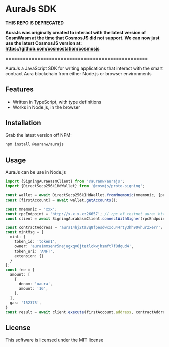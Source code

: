 # AuraJs SDK

**THIS REPO IS DEPRECATED**

**AuraJs was originally created to interact with the latest version of CosmWasm at the time that CosmosJS did not support. We can now just use the latest CosmosJS version at: https://github.com/cosmostation/cosmosjs**

=================================================

AuraJs a JavaScript SDK for writing applications that interact with the smart contract Aura blockchain from either Node.js or browser environments

## Features
- Written in TypeScript, with type definitions
- Works in Node.js, in the browser

## Installation
Grab the latest version off NPM:

```bash
npm install @auranw/aurajs
```

## Usage
AuraJs can be use in Node.js

```typescript
import {SigningAuraWasmClient} from '@auranw/aurajs';
import {DirectSecp256k1HdWallet} from '@cosmjs/proto-signing';

const wallet = await DirectSecp256k1HdWallet.fromMnemonic(mnemonic, {prefix:'aura'});
const [firstAccount] = await wallet.getAccounts();

const mnemonic = 'xxx';
const rpcEndpoint = 'http://x.x.x.x:26657'; // rpc of testnet aura: http://18.138.28.51:26657
const client = await SigningAuraWasmClient.connectWithSigner(rpcEndpoint, wallet);

const contractAddress = 'aura14hj2tavq8fpesdwxxcu44rty3hh90vhurzxerr';
const mintMsg = {
  mint: {
    token_id: 'token1',
    owner: 'aura1mmsenr5nejugxqv6jtetlckwjhsmft7f8dqud4',
    token_uri: 'ANFT',
    extension: {}
  }
};
const fee = {
  amount: [
    {
      denom: 'uaura',
      amount: '16',
    },
  ],
  gas: '152375',
}
const result = await client.execute(firstAccount.address, contractAddress, mintMsg, fee);

```
## License
This software is licensed under the MIT license
